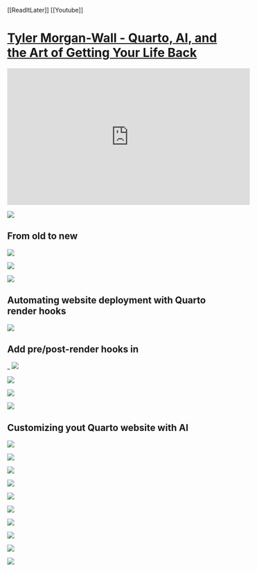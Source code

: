 [[ReadItLater]] [[Youtube]]

# [Tyler Morgan-Wall - Quarto, AI, and the Art of Getting Your Life Back](https://www.youtube.com/watch?v=U8_Dc_ru8fg)

<iframe width="560" height="315" src="https://www.youtube-nocookie.com/embed/U8_Dc_ru8fg" title="YouTube video player" frameborder="0" allow="accelerometer; autoplay; clipboard-write; encrypted-media; gyroscope; picture-in-picture" allowfullscreen></iframe>

![](https://i.imgur.com/I4f5mcP.png)


## From old to new
![](https://i.imgur.com/7NuVACR.png)

![](https://i.imgur.com/EOs9MZA.png)


 ![](https://i.imgur.com/L1wAprg.png)


## Automating website deployment with Quarto render hooks

![](https://i.imgur.com/FGJNe3u.png)


## Add pre/post-render hooks in

_
![](https://i.imgur.com/7ARSbTH.png)


![](https://i.imgur.com/yRRR9CB.png)


![](https://i.imgur.com/3UquaIN.png)


![](https://i.imgur.com/ATNo0jV.png)

## Customizing yout Quarto website with AI
![](https://i.imgur.com/ZasGaZa.png)


![](https://i.imgur.com/U9BOzVe.png)


![](https://i.imgur.com/91SjMkc.png)


![](https://i.imgur.com/EMtjqG6.png)


![](https://i.imgur.com/Ff0ofdf.png)


![](https://i.imgur.com/iERSBkP.png)

![](https://i.imgur.com/1xJYzEF.png)


![](https://i.imgur.com/J9cxCta.png)


![](https://i.imgur.com/Zn7visT.png)

![](https://i.imgur.com/fAaqdaX.png)

